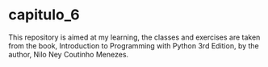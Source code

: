 # capitulo_6
This repository is aimed at my learning, the classes and exercises are taken from the book, Introduction to Programming with Python 3rd Edition, by the author, Nilo Ney Coutinho Menezes.
